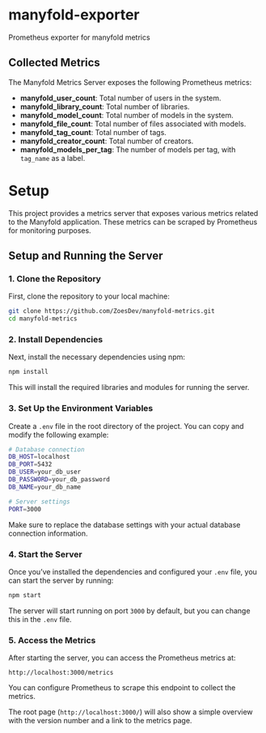 # manyfold-exporter
Prometheus exporter for manyfold metrics

## Collected Metrics

The Manyfold Metrics Server exposes the following Prometheus metrics:

- **manyfold_user_count**: Total number of users in the system.
- **manyfold_library_count**: Total number of libraries.
- **manyfold_model_count**: Total number of models in the system.
- **manyfold_file_count**: Total number of files associated with models.
- **manyfold_tag_count**: Total number of tags.
- **manyfold_creator_count**: Total number of creators.
- **manyfold_models_per_tag**: The number of models per tag, with `tag_name` as a label.



# Setup

This project provides a metrics server that exposes various metrics related to the Manyfold application. These metrics can be scraped by Prometheus for monitoring purposes.

## Setup and Running the Server

### 1. Clone the Repository

First, clone the repository to your local machine:

```bash
git clone https://github.com/ZoesDev/manyfold-metrics.git
cd manyfold-metrics
```

### 2. Install Dependencies

Next, install the necessary dependencies using npm:

```bash
npm install
```

This will install the required libraries and modules for running the server.

### 3. Set Up the Environment Variables

Create a `.env` file in the root directory of the project. You can copy and modify the following example:

```bash
# Database connection
DB_HOST=localhost
DB_PORT=5432
DB_USER=your_db_user
DB_PASSWORD=your_db_password
DB_NAME=your_db_name

# Server settings
PORT=3000
```

Make sure to replace the database settings with your actual database connection information.

### 4. Start the Server

Once you’ve installed the dependencies and configured your `.env` file, you can start the server by running:

```bash
npm start
```

The server will start running on port `3000` by default, but you can change this in the `.env` file.

### 5. Access the Metrics

After starting the server, you can access the Prometheus metrics at:

```
http://localhost:3000/metrics
```

You can configure Prometheus to scrape this endpoint to collect the metrics.

The root page (`http://localhost:3000/`) will also show a simple overview with the version number and a link to the metrics page.

